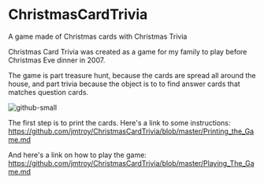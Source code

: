 # ChristmasCardTrivia
A game made of Christmas cards with Christmas Trivia

Christmas Card Trivia was created as a game for my family to play before Christmas Eve dinner in 2007.

The game is part treasure hunt, because the cards are spread all around the house, and part trivia because the object is to to find answer cards that matches question cards.  

![github-small](https://github.com/jmtroy/ChristmasCardTrivia/blob/master/display_image.png)

The first step is to print the cards.  Here's a link to some instructions: https://github.com/jmtroy/ChristmasCardTrivia/blob/master/Printing_the_Game.md

And here's a link on how to play the game: https://github.com/jmtroy/ChristmasCardTrivia/blob/master/Playing_The_Game.md

